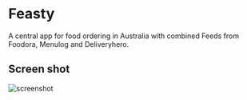 # Feasty

A central app for food ordering in Australia with combined Feeds from Foodora, Menulog and Deliveryhero.

## Screen shot

![screenshot](http://i.imgur.com/mPhU2ws.jpg)